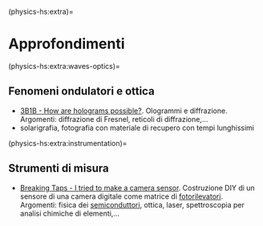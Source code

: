 (physics-hs:extra)=
# Approfondimenti


(physics-hs:extra:waves-optics)=
## Fenomeni ondulatori e ottica
- [3B1B - How are holograms possible?](https://www.youtube.com/watch?v=EmKQsSDlaa4). Ologrammi e diffrazione. Argomenti: diffrazione di Fresnel, reticoli di diffrazione,...
- solarigrafia, fotografia con materiale di recupero con tempi lunghissimi

(physics-hs:extra:instrumentation)=
## Strumenti di misura
- [Breaking Taps - I tried to make a camera sensor](https://www.youtube.com/watch?v=O7xH9ZSp_B4). Costruzione DIY di un sensore di una camera digitale come matrice di [fotorilevatori](instrumentation:electromagnetism:photodetector). Argomenti: fisica dei [semiconduttori](semiconductors:intro), ottica, laser, spettroscopia per analisi chimiche di elementi,...
